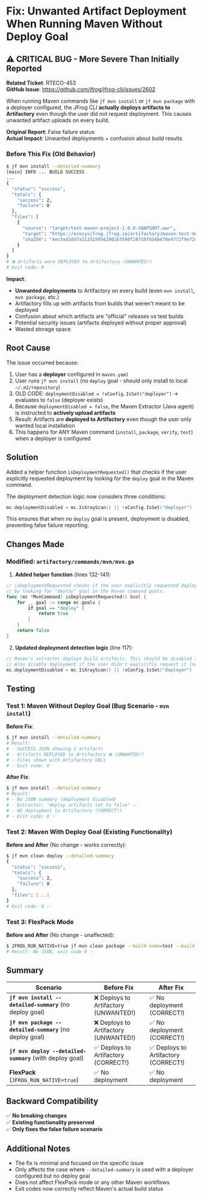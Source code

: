 # Fix: Unwanted Artifact Deployment When Running Maven Without Deploy Goal

## ⚠️ CRITICAL BUG - More Severe Than Initially Reported

**Related Ticket**: RTECO-453  
**GitHub Issue**: https://github.com/jfrog/jfrog-cli/issues/2602

When running Maven commands like `jf mvn install` or `jf mvn package` with a deployer configured, the JFrog CLI **actually deploys artifacts to Artifactory** even though the user did not request deployment. This causes unwanted artifact uploads on every build.

**Original Report**: False failure status  
**Actual Impact**: Unwanted deployments + confusion about build results

### Before This Fix (Old Behavior)

```bash
$ jf mvn install --detailed-summary
[main] INFO ... BUILD SUCCESS
...
{
  "status": "success",
  "totals": {
    "success": 2,
    "failure": 0
  },
  "files": [
    {
      "source": "target/test-maven-project-1.0.0-SNAPSHOT.war",
      "target": "https://ecosysjfrog.jfrog.io/artifactory/maven-test-deploy/.../test-maven-project-1.0.0-20251028.092607-8.war",
      "sha256": "4ec5ad2dd7a2133150562902b7580f28710f834b470e4772f9e724f290c6156d"
    }
  ]
}
# ❌ Artifacts were DEPLOYED to Artifactory (UNWANTED!)
# Exit code: 0
```

**Impact**: 
- **Unwanted deployments** to Artifactory on every build (even `mvn install`, `mvn package`, etc.)
- Artifactory fills up with artifacts from builds that weren't meant to be deployed
- Confusion about which artifacts are "official" releases vs test builds
- Potential security issues (artifacts deployed without proper approval)
- Wasted storage space

## Root Cause

The issue occurred because:

1. User has a **deployer** configured in `maven.yaml`
2. User runs `jf mvn install` (no `deploy` goal - should only install to local `~/.m2/repository`)
3. OLD CODE: `deploymentDisabled = !vConfig.IsSet("deployer")` → evaluates to `false` (deployer exists)
4. Because `deploymentDisabled = false`, the Maven Extractor (Java agent) is instructed to **actively upload artifacts**
5. Result: Artifacts are **deployed to Artifactory** even though the user only wanted local installation
6. This happens for ANY Maven command (`install`, `package`, `verify`, `test`) when a deployer is configured

## Solution

Added a helper function `isDeploymentRequested()` that checks if the user explicitly requested deployment by looking for the `deploy` goal in the Maven command.

The deployment detection logic now considers three conditions:
```go
mc.deploymentDisabled = mc.IsXrayScan() || !vConfig.IsSet("deployer") || !mc.isDeploymentRequested()
```

This ensures that when no `deploy` goal is present, deployment is disabled, preventing false failure reporting.

## Changes Made

### Modified: `artifactory/commands/mvn/mvn.go`

1. **Added helper function** (lines 132-141):
```go
// isDeploymentRequested checks if the user explicitly requested deployment
// by looking for "deploy" goal in the Maven command goals.
func (mc *MvnCommand) isDeploymentRequested() bool {
	for _, goal := range mc.goals {
		if goal == "deploy" {
			return true
		}
	}
	return false
}
```

2. **Updated deployment detection logic** (line 117):
```go
// Maven's extractor deploys build artifacts. This should be disabled since there is no intent to deploy anything or deploy upon Xray scan results.
// Also disable deployment if the user didn't explicitly request it (no "deploy" goal in the command).
mc.deploymentDisabled = mc.IsXrayScan() || !vConfig.IsSet("deployer") || !mc.isDeploymentRequested()
```

## Testing

### Test 1: Maven Without Deploy Goal (Bug Scenario - `mvn install`)

**Before Fix**:
```bash
$ jf mvn install --detailed-summary
# Result: 
# - SUCCESS JSON showing 2 artifacts
# - Artifacts DEPLOYED to Artifactory ❌ (UNWANTED!)
# - Files shown with Artifactory URLs
# - Exit code: 0
```

**After Fix**:
```bash
$ jf mvn install --detailed-summary
# Result:
# - No JSON summary (deployment disabled)
# - Extractor: "deploy artifacts set to false" ✅
# - NO deployment to Artifactory (CORRECT!)
# - Exit code: 0 ✅
```

### Test 2: Maven With Deploy Goal (Existing Functionality)

**Before and After** (No change - works correctly):
```bash
$ jf mvn clean deploy --detailed-summary
{
  "status": "success",
  "totals": {
    "success": 2,
    "failure": 0
  },
  "files": [...]
}
# Exit code: 0 ✅
```

### Test 3: FlexPack Mode

**Before and After** (No change - unaffected):
```bash
$ JFROG_RUN_NATIVE=true jf mvn clean package --build-name=test --build-number=1
# Result: No JSON, exit code 0 ✅
```

## Summary

| Scenario | Before Fix | After Fix |
|----------|------------|-----------|
| **`jf mvn install --detailed-summary`** (no deploy goal) | ❌ Deploys to Artifactory (UNWANTED!) | ✅ No deployment (CORRECT!) |
| **`jf mvn package --detailed-summary`** (no deploy goal) | ❌ Deploys to Artifactory (UNWANTED!) | ✅ No deployment (CORRECT!) |
| **`jf mvn deploy --detailed-summary`** (with deploy goal) | ✅ Deploys to Artifactory (CORRECT!) | ✅ Deploys to Artifactory (CORRECT!) |
| **FlexPack** (`JFROG_RUN_NATIVE=true`) | ✅ No deployment | ✅ No deployment |

## Backward Compatibility

✅ **No breaking changes**  
✅ **Existing functionality preserved**  
✅ **Only fixes the false failure scenario**

## Additional Notes

- The fix is minimal and focused on the specific issue
- Only affects the case where `--detailed-summary` is used with a deployer configured but no deploy goal
- Does not affect FlexPack mode or any other Maven workflows
- Exit codes now correctly reflect Maven's actual build status


